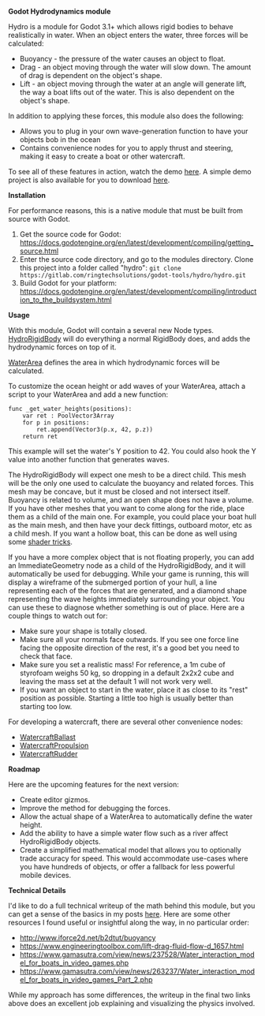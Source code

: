 **Godot Hydrodynamics module**

Hydro is a module for Godot 3.1+ which allows rigid bodies to behave realistically in water.  When an object enters the water, three forces will be calculated:
*  Buoyancy - the pressure of the water causes an object to float.
*  Drag - an object moving through the water will slow down.  The amount of drag is dependent on the object's shape.
*  Lift - an object moving through the water at an angle will generate lift, the way a boat lifts out of the water.  This is also dependent on the object's shape.

In addition to applying these forces, this module also does the following:
*  Allows you to plug in your own wave-generation function to have your objects bob in the ocean
*  Contains convenience nodes for you to apply thrust and steering, making it easy to create a boat or other watercraft.

To see all of these features in action, watch the demo [here](https://vimeo.com/318214966).  A simple demo project is also available for you to download [here](https://gitlab.com/ringtechsolutions/godot-tools/hydro/hydrosimpledemo).

**Installation**

For performance reasons, this is a native module that must be built from source with Godot.

1.  Get the source code for Godot: https://docs.godotengine.org/en/latest/development/compiling/getting_source.html
2.  Enter the source code directory, and go to the modules directory.  Clone this project into a folder called "hydro": `git clone https://gitlab.com/ringtechsolutions/godot-tools/hydro/hydro.git`
3.  Build Godot for your platform: https://docs.godotengine.org/en/latest/development/compiling/introduction_to_the_buildsystem.html

**Usage**

With this module, Godot will contain a several new Node types. [HydroRigidBody](HydroRigidBody) will do everything a normal RigidBody does, and adds the hydrodynamic forces on top of it.

[WaterArea](WaterArea) defines the area in which hydrodynamic forces will be calculated.

To customize the ocean height or add waves of your WaterArea, attach a script to your WaterArea and add a new function:
```
func _get_water_heights(positions):
	var ret : PoolVector3Array
	for p in positions:
		ret.append(Vector3(p.x, 42, p.z))
	return ret
```
This example will set the water's Y position to 42.  You could also hook the Y value into another function that generates waves.

The HydroRigidBody will expect one mesh to be a direct child.  This mesh will be the only one used to calculate the buoyancy and related forces.  This mesh may be concave, but it must be closed and not intersect itself.  Buoyancy is related to volume, and an open shape does not have a volume.  If you have other meshes that you want to come along for the ride, place them as a child of the main one.  For example, you could place your boat hull as the main mesh, and then have your deck fittings, outboard motor, etc as a child mesh.  If you want a hollow boat, this can be done as well using some [shader tricks](hollow-boats).

If you have a more complex object that is not floating properly, you can add an ImmediateGeometry node as a child of the HydroRigidBody, and it will automatically be used for debugging.  While your game is running, this will display a wireframe of the submerged portion of your hull, a line representing each of the forces that are generated, and a diamond shape representing the wave heights immediately surrounding your object.  You can use these to diagnose whether something is out of place.  Here are a couple things to watch out for:
*  Make sure your shape is totally closed.
*  Make sure all your normals face outwards.  If you see one force line facing the opposite direction of the rest, it's a good bet you need to check that face.
*  Make sure you set a realistic mass!  For reference, a 1m cube of styrofoam weighs 50 kg, so dropping in a default 2x2x2 cube and leaving the mass set at the default 1 will not work very well.
*  If you want an object to start in the water, place it as close to its "rest" position as possible.  Starting a little too high is usually better than starting too low.

For developing a watercraft, there are several other convenience nodes:

*  [WatercraftBallast](WatercraftBallast)
*  [WatercraftPropulsion](WatercraftPropulsion)
*  [WatercraftRudder](WatercraftRudder)


**Roadmap**

Here are the upcoming features for the next version:
*  Create editor gizmos.
*  Improve the method for debugging the forces.
*  Allow the actual shape of a WaterArea to automatically define the water height.
*  Add the ability to have a simple water flow such as a river affect HydroRigidBody objects.
*  Create a simplified mathematical model that allows you to optionally trade accuracy for speed.  This would accommodate use-cases where you have hundreds of objects, or offer a fallback for less powerful mobile devices.

**Technical Details**

I'd like to do a full technical writeup of the math behind this module, but you can get a sense of the basics in my posts [here](https://jonri.gonevis.com/tag/hydro/).  Here are some other resources I found useful or insightful along the way, in no particular order:
*  http://www.iforce2d.net/b2dtut/buoyancy
*  https://www.engineeringtoolbox.com/lift-drag-fluid-flow-d_1657.html
*  https://www.gamasutra.com/view/news/237528/Water_interaction_model_for_boats_in_video_games.php
*  https://www.gamasutra.com/view/news/263237/Water_interaction_model_for_boats_in_video_games_Part_2.php

While my approach has some differences, the writeup in the final two links above does an excellent job explaining and visualizing the physics involved.
